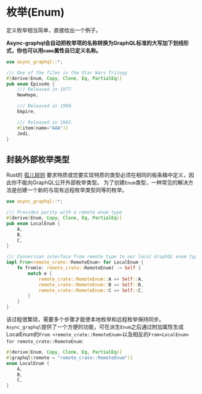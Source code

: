 # 枚举(Enum)

定义枚举相当简单，直接给出一个例子。

**Async-graphql会自动把枚举项的名称转换为GraphQL标准的大写加下划线形式，你也可以用`name`属性自已定义名称。**

```rust
use async_graphql::*;

/// One of the films in the Star Wars Trilogy
#[derive(Enum, Copy, Clone, Eq, PartialEq)]
pub enum Episode {
    /// Released in 1977.
    NewHope,

    /// Released in 1980.
    Empire,

    /// Released in 1983.
    #[item(name="AAA")]
    Jedi,
}
```

## 封装外部枚举类型

Rust的 [孤儿规则](https://doc.rust-lang.org/book/traits.html#rules-for-implementing-traits) 要求特质或您要实现特质的类型必须在相同的板条箱中定义，因此你不能向GraphQL公开外部枚举类型。 为了创建`Enum`类型，一种常见的解决方法是创建一个新的与现有远程枚举类型同等的枚举。

```rust
use async_graphql::*;

/// Provides parity with a remote enum type
#[derive(Enum, Copy, Clone, Eq, PartialEq)]
pub enum LocalEnum {
    A,
    B,
    C,
}

/// Conversion interface from remote type to our local GraphQL enum type
impl From<remote_crate::RemoteEnum> for LocalEnum {
    fn from(e: remote_crate::RemoteEnum) -> Self {
        match e {
            remote_crate::RemoteEnum::A => Self::A,
            remote_crate::RemoteEnum::B => Self::B,
            remote_crate::RemoteEnum::C => Self::C,
        }
    }
}
```

该过程很繁琐，需要多个步骤才能使本地枚举和远程枚举保持同步。`Async_graphql`提供了一个方便的功能，可在派生`Enum`之后通过附加属性生成LocalEnum的`From <remote_crate::RemoteEnum>`以及相反的`From<LocalEnum> for remote_crate::RemoteEnum`:

```rust
#[derive(Enum, Copy, Clone, Eq, PartialEq)]
#[graphql(remote = "remote_crate::RemoteEnum")]
enum LocalEnum {
    A,
    B,
    C,
}
```
